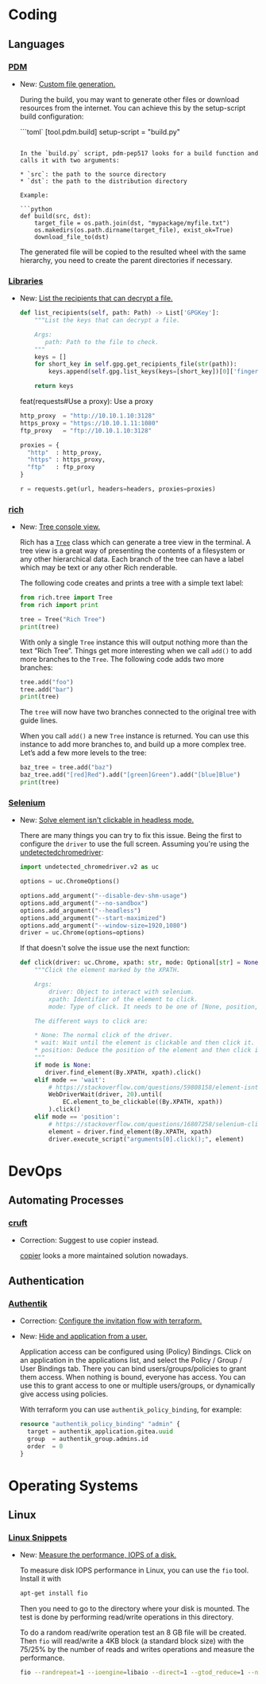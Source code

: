 # Coding

## Languages

### [PDM](pdm.md)

* New: [Custom file generation.](pdm.md#custom-file-generation)

    During the build, you may want to generate other files or download resources from the internet. You can achieve this by the setup-script build configuration:
    
    ```toml`
    [tool.pdm.build]
    setup-script = "build.py"
    ```
    
    In the `build.py` script, pdm-pep517 looks for a build function and calls it with two arguments:
    
    * `src`: the path to the source directory
    * `dst`: the path to the distribution directory
    
    Example:
    
    ```python
    def build(src, dst):
        target_file = os.path.join(dst, "mypackage/myfile.txt")
        os.makedirs(os.path.dirname(target_file), exist_ok=True)
        download_file_to(dst)
    ```
    
    The generated file will be copied to the resulted wheel with the same hierarchy, you need to create the parent directories if necessary.

### [Libraries](python_gnupg.md)

* New: [List the recipients that can decrypt a file.](python_gnupg.md#list-the-recipients-that-can-decrypt-a-file)

    ```python
    def list_recipients(self, path: Path) -> List['GPGKey']:
        """List the keys that can decrypt a file.
    
        Args:
           path: Path to the file to check.
        """
        keys = []
        for short_key in self.gpg.get_recipients_file(str(path)):
            keys.append(self.gpg.list_keys(keys=[short_key])[0]['fingerprint'])
    
        return keys
    ```
    feat(requests#Use a proxy): Use a proxy
    
    ```python
    http_proxy  = "http://10.10.1.10:3128"
    https_proxy = "https://10.10.1.11:1080"
    ftp_proxy   = "ftp://10.10.1.10:3128"
    
    proxies = {
      "http"  : http_proxy,
      "https" : https_proxy,
      "ftp"   : ftp_proxy
    }
    
    r = requests.get(url, headers=headers, proxies=proxies)
    ```

### [rich](rich.md)

* New: [Tree console view.](rich.md#tree)

    Rich has a [`Tree`](https://rich.readthedocs.io/en/latest/reference/tree.html#rich.tree.Tree) class which can generate a tree view in the terminal. A tree view is a great way of presenting the contents of a filesystem or any other hierarchical data. Each branch of the tree can have a label which may be text or any other Rich renderable.
    
    The following code creates and prints a tree with a simple text label:
    
    ```python
    from rich.tree import Tree
    from rich import print
    
    tree = Tree("Rich Tree")
    print(tree)
    ```
    
    With only a single `Tree` instance this will output nothing more than the text “Rich Tree”. Things get more interesting when we call `add()` to add more branches to the `Tree`. The following code adds two more branches:
    
    ```python
    tree.add("foo")
    tree.add("bar")
    print(tree)
    ```
    
    The `tree` will now have two branches connected to the original tree with guide lines.
    
    When you call `add()` a new `Tree` instance is returned. You can use this instance to add more branches to, and build up a more complex tree. Let’s add a few more levels to the tree:
    
    ```python
    baz_tree = tree.add("baz")
    baz_tree.add("[red]Red").add("[green]Green").add("[blue]Blue")
    print(tree)
    ```
    

### [Selenium](selenium.md)

* New: [Solve element isn't clickable in headless mode.](selenium.md#solve-element-isn't-clickable-in-headless-mode)

    There are many things you can try to fix this issue. Being the first to configure the `driver` to use the full screen. Assuming you're using the [undetectedchromedriver](#use-undetected-chromedriver):
    
    ```python
    import undetected_chromedriver.v2 as uc
    
    options = uc.ChromeOptions()
    
    options.add_argument("--disable-dev-shm-usage")
    options.add_argument("--no-sandbox")
    options.add_argument("--headless")
    options.add_argument("--start-maximized")
    options.add_argument("--window-size=1920,1080")
    driver = uc.Chrome(options=options)
    ```
    
    If that doesn't solve the issue use the next function:
    
    ```python
    def click(driver: uc.Chrome, xpath: str, mode: Optional[str] = None) -> None:
        """Click the element marked by the XPATH.
    
        Args:
            driver: Object to interact with selenium.
            xpath: Identifier of the element to click.
            mode: Type of click. It needs to be one of [None, position, wait]
    
        The different ways to click are:
    
        * None: The normal click of the driver.
        * wait: Wait until the element is clickable and then click it.
        * position: Deduce the position of the element and then click it with a javascript script.
        """
        if mode is None:
           driver.find_element(By.XPATH, xpath).click()
        elif mode == 'wait':
            # https://stackoverflow.com/questions/59808158/element-isnt-clickable-in-headless-mode
            WebDriverWait(driver, 20).until(
                EC.element_to_be_clickable((By.XPATH, xpath))
            ).click()
        elif mode == 'position':
            # https://stackoverflow.com/questions/16807258/selenium-click-at-certain-position
            element = driver.find_element(By.XPATH, xpath)
            driver.execute_script("arguments[0].click();", element)
    ```
    

# DevOps

## Automating Processes

### [cruft](cruft.md)

* Correction: Suggest to use copier instead.

    [copier](https://github.com/copier-org/copier) looks a more maintained solution nowadays.

## Authentication

### [Authentik](authentik.md)

* Correction: [Configure the invitation flow with terraform.](authentik.md#configure-the-invitation-flow)
* New: [Hide and application from a user.](authentik.md#hide-and-application-from-a-user)

    Application access can be configured using (Policy) Bindings. Click on an application in the applications list, and select the Policy / Group / User Bindings tab. There you can bind users/groups/policies to grant them access. When nothing is bound, everyone has access. You can use this to grant access to one or multiple users/groups, or dynamically give access using policies.
    
    With terraform you can use `authentik_policy_binding`, for example:
    
    ```terraform
    resource "authentik_policy_binding" "admin" {
      target = authentik_application.gitea.uuid
      group  = authentik_group.admins.id
      order  = 0
    }
    ```

# Operating Systems

## Linux

### [Linux Snippets](linux_snippets.md)

* New: [Measure the performance, IOPS of a disk.](linux_snippets.md#measure-the-performance-iops-of-a-disk)

    To measure disk IOPS performance in Linux, you can use the `fio` tool. Install it with
    
    ```bash
    apt-get install fio
    ```
    
    Then you need to go to the directory where your disk is mounted. The test is done by performing read/write operations in this directory.
    
    To do a random read/write operation test an 8 GB file will be created. Then `fio` will read/write a 4KB block (a standard block size) with the 75/25% by the number of reads and writes operations and measure the performance.
    
    ```bash
    fio --randrepeat=1 --ioengine=libaio --direct=1 --gtod_reduce=1 --name=fiotest --filename=testfio --bs=4k --iodepth=64 --size=8G --readwrite=randrw --rwmixread=75
    ```